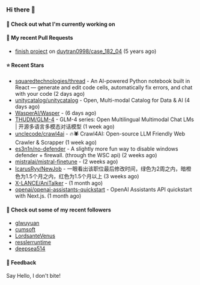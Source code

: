 ### Hi there 👋

#### 👷 Check out what I'm currently working on

#### 🔨 My recent Pull Requests

- [finish project](https://github.com/duytran0998/case_182_04/pull/1) on [duytran0998/case_182_04](https://github.com/duytran0998/case_182_04) (5 years ago)

#### ⭐ Recent Stars

- [squaredtechnologies/thread](https://github.com/squaredtechnologies/thread) - An AI-powered Python notebook built in React — generate and edit code cells, automatically fix errors, and chat with your code (2 days ago)
- [unitycatalog/unitycatalog](https://github.com/unitycatalog/unitycatalog) - Open, Multi-modal Catalog for Data &amp; AI (4 days ago)
- [WasperAI/Wasper](https://github.com/WasperAI/Wasper) -  (6 days ago)
- [THUDM/GLM-4](https://github.com/THUDM/GLM-4) - GLM-4 series: Open Multilingual Multimodal Chat LMs | 开源多语言多模态对话模型 (1 week ago)
- [unclecode/crawl4ai](https://github.com/unclecode/crawl4ai) - 🔥🕷️ Crawl4AI: Open-source LLM Friendly Web Crawler &amp; Scrapper (1 week ago)
- [es3n1n/no-defender](https://github.com/es3n1n/no-defender) - A slightly more fun way to disable windows defender &#43; firewall. (through the WSC api) (2 weeks ago)
- [mistralai/mistral-finetune](https://github.com/mistralai/mistral-finetune) -  (2 weeks ago)
- [IcarusRyy/NewJob](https://github.com/IcarusRyy/NewJob) - 一眼看出该职位最后修改时间，绿色为2周之内，暗橙色为1.5个月之内，红色为1.5个月以上 (3 weeks ago)
- [X-LANCE/AniTalker](https://github.com/X-LANCE/AniTalker) -  (1 month ago)
- [openai/openai-assistants-quickstart](https://github.com/openai/openai-assistants-quickstart) - OpenAI Assistants API quickstart with Next.js. (1 month ago)

#### 👯 Check out some of my recent followers

- [glwuyuan](https://github.com/glwuyuan)
- [cumsoft](https://github.com/cumsoft)
- [LordsanteVenus](https://github.com/LordsanteVenus)
- [resslerruntime](https://github.com/resslerruntime)
- [deepsea514](https://github.com/deepsea514)

#### 💬 Feedback

Say Hello, I don't bite!